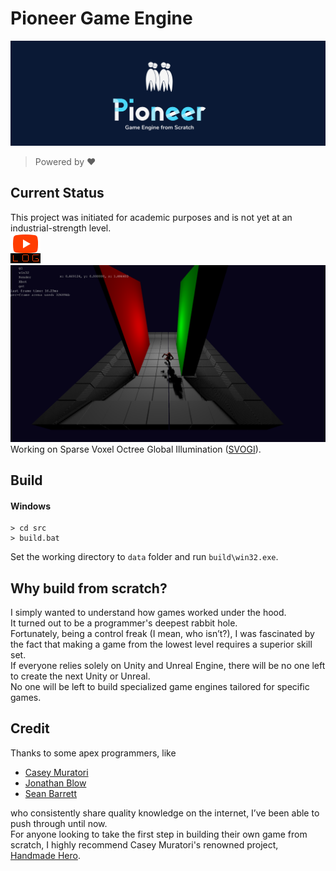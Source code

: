 # Pioneer Game Engine
![Pioneer](/data/branding/pioneer_banner.png "Pioneer")

> Powered by ❤️

## Current Status
This project was initiated for academic purposes and is not yet at an industrial-strength level.  
[![Youtube](/data/branding/youtube_icon.png "Youtube")](https://www.youtube.com/@sungwoolee484)
![Status](/data/branding/status.png "Status")  
Working on Sparse Voxel Octree Global Illumination ([SVOGI](https://research.nvidia.com/sites/default/files/pubs/2011-09_Interactive-Indirect-Illumination/GIVoxels-pg2011-authors.pdf)).

## Build
#### Windows
``` console
> cd src
> build.bat
```
Set the working directory to <code>data</code> folder and run <code>build\win32.exe</code>.


## Why build from scratch?
I simply wanted to understand how games worked under the hood.  
It turned out to be a programmer's deepest rabbit hole.  
Fortunately, being a control freak (I mean, who isn’t?), I was fascinated by the fact that making a game from the lowest level requires a superior skill set.  
If everyone relies solely on Unity and Unreal Engine, there will be no one left to create the next Unity or Unreal.  
No one will be left to build specialized game engines tailored for specific games.  



## Credit
Thanks to some apex programmers, like  
- [Casey Muratori](https://x.com/cmuratori)
- [Jonathan Blow](https://x.com/Jonathan_Blow)
- [Sean Barrett](https://nothings.org/)

who consistently share quality knowledge on the internet, I’ve been able to push through until now.  
For anyone looking to take the first step in building their own game from scratch, I highly recommend Casey Muratori's renowned project, [Handmade Hero](https://guide.handmadehero.org/code/#).
